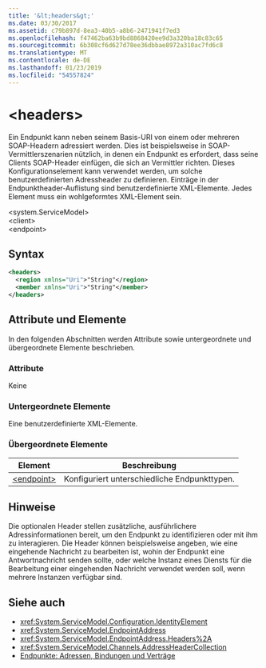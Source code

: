```yaml
---
title: '&lt;headers&gt;'
ms.date: 03/30/2017
ms.assetid: c79b897d-8ea3-40b5-a8b6-2471941f7ed3
ms.openlocfilehash: f47462ba63b9bd8868420ee9d3a320ba18c83c65
ms.sourcegitcommit: 6b308cf6d627d78ee36dbbae8972a310ac7fd6c8
ms.translationtype: MT
ms.contentlocale: de-DE
ms.lasthandoff: 01/23/2019
ms.locfileid: "54557824"
---
```

# <a name="ltheadersgt"></a>&lt;headers&gt;
Ein Endpunkt kann neben seinem Basis-URI von einem oder mehreren SOAP-Headern adressiert werden. Dies ist beispielsweise in SOAP-Vermittlerszenarien nützlich, in denen ein Endpunkt es erfordert, dass seine Clients SOAP-Header einfügen, die sich an Vermittler richten. Dieses Konfigurationselement kann verwendet werden, um solche benutzerdefinierten Adressheader zu definieren. Einträge in der Endpunktheader-Auflistung sind benutzerdefinierte XML-Elemente. Jedes Element muss ein wohlgeformtes XML-Element sein.  
  
 \<system.ServiceModel>  
\<client>  
\<endpoint>  
  
## <a name="syntax"></a>Syntax  
  
```xml  
<headers>
  <region xmlns="Uri">"String"</region>
  <member xmlns="Uri">"String"</member>
</headers>
```  
  
## <a name="attributes-and-elements"></a>Attribute und Elemente  
 In den folgenden Abschnitten werden Attribute sowie untergeordnete und übergeordnete Elemente beschrieben.  
  
### <a name="attributes"></a>Attribute  
 Keine  
  
### <a name="child-elements"></a>Untergeordnete Elemente  
 Eine benutzerdefinierte XML-Elemente.  
  
### <a name="parent-elements"></a>Übergeordnete Elemente  
  
|Element|Beschreibung|  
|-------------|-----------------|  
|[\<endpoint>](../../../../../docs/framework/configure-apps/file-schema/wcf/endpoint-of-client.md)|Konfiguriert unterschiedliche Endpunkttypen.|  
  
## <a name="remarks"></a>Hinweise  
 Die optionalen Header stellen zusätzliche, ausführlichere Adressinformationen bereit, um den Endpunkt zu identifizieren oder mit ihm zu interagieren. Die Header können beispielsweise angeben, wie eine eingehende Nachricht zu bearbeiten ist, wohin der Endpunkt eine Antwortnachricht senden sollte, oder welche Instanz eines Diensts für die Bearbeitung einer eingehenden Nachricht verwendet werden soll, wenn mehrere Instanzen verfügbar sind.  
  
## <a name="see-also"></a>Siehe auch
- <xref:System.ServiceModel.Configuration.IdentityElement>
- <xref:System.ServiceModel.EndpointAddress>
- <xref:System.ServiceModel.EndpointAddress.Headers%2A>
- <xref:System.ServiceModel.Channels.AddressHeaderCollection>
- [Endpunkte: Adressen, Bindungen und Verträge](../../../../../docs/framework/wcf/feature-details/endpoints-addresses-bindings-and-contracts.md)
